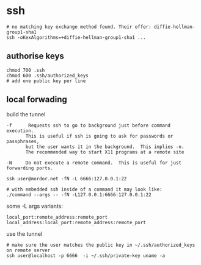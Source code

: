 # ssh

    # no matching key exchange method found. Their offer: diffie-hellman-group1-sha1
    ssh -oKexAlgorithms=+diffie-hellman-group1-sha1 ...

## authorise keys

    chmod 700 .ssh
    chmod 600 .ssh/authorized_keys
    # add one public key per line

## local forwading

build the tunnel

    -f      Requests ssh to go to background just before command execution.
           This is useful if ssh is going to ask for passwords or passphrases,
           but the user wants it in the background.  This implies -n.
           The recommended way to start X11 programs at a remote site
    
    -N     Do not execute a remote command.  This is useful for just forwarding ports.

    ssh user@mordor.net -fN -L 6666:127.0.0.1:22 

    # with embedded ssh inside of a command it may look like:
    ./command --args -- -fN -L127.0.0.1:6666:127.0.0.1:22

some -L args variants:

    local_port:remote_address:remote_port 
    local_address:local_port:remote_address:remote_port

use the tunnel

    # make sure the user matches the public key in ~/.ssh/authorized_keys on remote server
    ssh user@localhost -p 6666  -i ~/.ssh/private-key uname -a
